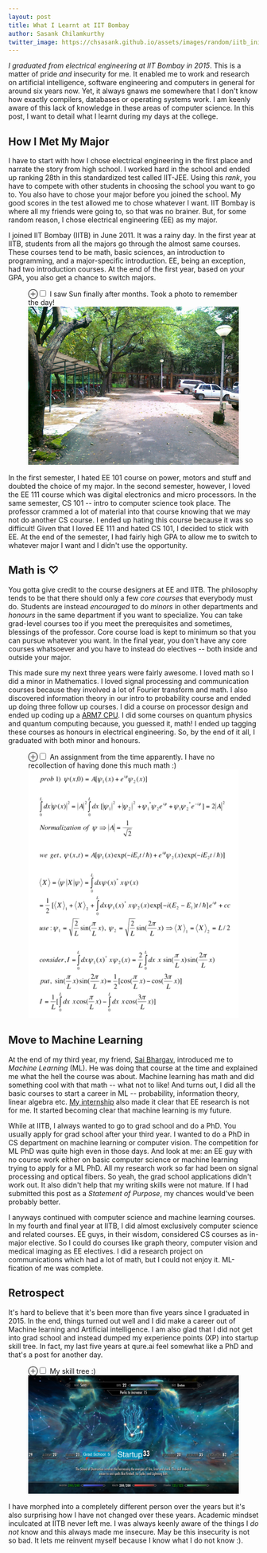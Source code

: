 ```yaml
---
layout: post
title: What I Learnt at IIT Bombay
author: Sasank Chilamkurthy
twitter_image: https://chsasank.github.io/assets/images/random/iitb_initial_days.jpg
---
```


*I graduated from electrical engineering at IIT Bombay in 2015*. This is a matter of pride *and* insecurity for me. It enabled me to work and research on artificial intelligence, software engineering and computers in general for around six years now. Yet, it always gnaws me somewhere that I don't know how exactly compilers, databases or operating systems work. I am keenly aware of this lack of knowledge in these areas of computer science. In this post, I want to detail what I learnt during my days at the college.

## How I Met My Major

I have to start with how I chose electrical engineering in the first place and narrate the story from high school. I worked hard in the school and ended up ranking 28th in this standardized test called IIT-JEE. Using this *rank*, you have to compete with other students in choosing the school you want to go to. You also have to chose your major before you joined the school. My good scores in the test allowed me to chose whatever I want. IIT Bombay is where all my friends were going to, so that was no brainer. But, for some random reason, I chose electrical engineering (EE) as my major. 


I joined IIT Bombay (IITB) in June 2011. It was a rainy day. In the first year at IITB, students from all the majors go through the almost same courses. These courses tend to be math, basic sciences, an introduction to programming, and a major-specific introduction. EE, being an exception, had two introduction courses. At the end of the first year, based on your GPA, you also get a chance to switch majors. 

<figure>
<label for="mn-fig-0" class="margin-toggle">⊕</label><input type="checkbox" id="mn-fig-0" class="margin-toggle">
<span class="marginnote">I saw Sun finally after months. Took a photo to remember the day!</span>
<img src="/assets/images/random/iitb_initial_days.jpg" alt="No rain after a lot of days">
</figure>

In the first semester, I hated  EE 101 course on power, motors and stuff and doubted the choice of my major. In the second semester, however, I loved the EE 111 course which was digital electronics and micro processors. In the same semester, CS 101 -- intro to computer science took place. The professor crammed a lot of material into that course knowing that we may not do another CS course. I ended up hating this course because it was so difficult! Given that I loved EE 111 and hated CS 101, I decided to stick with EE. At the end of the semester, I had fairly high GPA to allow me to switch to whatever major I want and I didn't use the opportunity.

## Math is ♡

You gotta give credit to the course designers at EE and IITB. The philosophy tends to be that there should only a few *core courses* that everybody must do. Students are instead *encouraged* to do *minors* in other departments and *honours* in the same department if you want to specialize. You can take grad-level courses too if you meet the prerequisites and sometimes, blessings of the professor. Core course load is kept to minimum so that you can pursue whatever you want. In the final year, you don't have any core courses whatsoever and you have to instead do electives -- both inside and outside your major. 

This made sure my next three years were fairly awesome. I loved math so I did a minor in Mathematics. I loved signal processing and communication courses because they involved a lot of Fourier transform and math. I also discovered information theory in our intro to probability course and ended up doing three follow up courses. I did a course on processor design and ended up coding up a [ARM7 CPU](https://github.com/chsasank/ARM7/). I did some courses on quantum physics and quantum computing because, you guessed it, math! I ended up tagging these courses as honours in electrical engineering. So, by the end of it all, I graduated with both minor and honours.

<figure>
<label for="mn-fig-1" class="margin-toggle">⊕</label><input type="checkbox" id="mn-fig-1" class="margin-toggle">
<span class="marginnote">An assignment from the time apparently. I have no recollection of having done this much math :)</span>
<img src="assets/images/my_notes.png">
</figure>

## Move to Machine Learning

At the end of my third year, my friend, [Sai Bhargav](https://www.linkedin.com/in/sai-bhargav-yalamanchi/), introduced me to *Machine Learning* (ML). He was doing that course at the time and explained me what the hell the course was about. Machine learning has math and did something cool with that math -- what not to like! And turns out, I did all the basic courses to start a career in ML -- probability, information theory, linear algebra etc. [My internship](https://chsasank.github.io/an-ode-to-my-internship-quebec.html) also made it clear that EE research is not for me. It started becoming clear that machine learning is my future.

While at IITB, I always wanted to go to grad school and do a PhD. You usually apply for grad school after your third year. I wanted to do a PhD in CS department on machine learning or computer vision. The competition for ML PhD was quite high even in those days. And look at me: an EE guy with no course work either on basic computer science or machine learning trying to apply for a ML PhD. All my research work so far had been on signal processing and optical fibers. So yeah, the grad school applications didn't work out. It also didn't help that my writing skills were not mature. If I had submitted this post as a *Statement of Purpose*, my chances would've been probably better.

I anyways continued with computer science and machine learning courses. In my fourth and final year at IITB, I did almost exclusively computer science and related courses. EE guys, in their wisdom, considered CS courses as in-major elective. So I could do courses like graph theory, computer vision and medical imaging as EE electives. I did a research project on communications which had a lot of math, but I could not enjoy it. ML-fication of me was complete. 

## Retrospect

It's hard to believe that it's been more than five years since I graduated in 2015. In the end, things turned out well and I did make a career out of Machine learning and Artificial intelligence. I am also glad that I did not get into grad school and instead dumped my experience points (XP) into startup skill tree. In fact, my last five years at qure.ai feel somewhat like a PhD and that's a post for another day.

<figure>
<label for="mn-fig-2" class="margin-toggle">⊕</label><input type="checkbox" id="mn-fig-2" class="margin-toggle">
<span class="marginnote">My skill tree :)</span>
<img src="assets/images/random/skill_tree.jpg">
</figure>

I have morphed into a completely different person over the years but it's also surprising how I have not changed over these years. Academic mindset inculcated at IITB never left me. I was always keenly aware of the things I *do not* know and this always made me insecure. May be this insecurity is not so bad. It lets me reinvent myself because I know what I do not know :).
